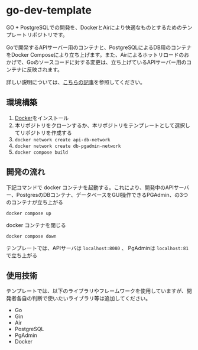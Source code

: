 # go-dev-template

GO + PostgreSQLでの開発を、DockerとAirにより快適なものとするためのテンプレートリポジトリです。

Goで開発するAPIサーバー用のコンテナと、PostgreSQLによるDB用のコンテナをDocker Composeにより立ち上げます。また、Airによるホットリロードのおかげで、Goのソースコードに対する変更は、立ち上げているAPIサーバー用のコンテナに反映されます。

詳しい説明については、[こちらの記事]()を参照してください。

## 環境構築

1. [Docker](https://www.docker.com/ja-jp/get-started/)をインストール
2. 本リポジトリをクローンするか、本リポジトリをテンプレートとして選択してリポジトリを作成する
3. `docker network create api-db-network`
4. `docker network create db-pgadmin-network`
5. `docker compose build`

## 開発の流れ

下記コマンドで docker コンテナを起動する。これにより、開発中のAPIサーバー、PostgresのDBコンテナ、データベースをGUI操作できるPGAdmin、の3つのコンテナが立ち上がる

```
docker compose up
```

docker コンテナを閉じる

```
docker compose down
```

テンプレートでは、APIサーバは `localhost:8080` 、 PgAdminは `localhost:81` で立ち上がる

## 使用技術

テンプレートでは、以下のライブラリやフレームワークを使用していますが、開発者各自の判断で使いたいライブラリ等は追加してください。

- Go
- Gin
- Air
- PostgreSQL
- PgAdmin
- Docker
